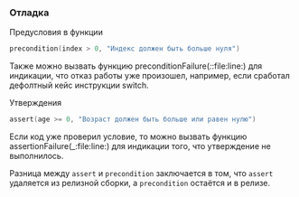 ### Отладка

Предусловия в функции

```swift
precondition(index > 0, "Индекс должен быть больше нуля")
```

Также можно вызвать функцию preconditionFailure(_:_:file:line:) для индикации, что отказ работы уже произошел, например, если сработал дефолтный кейс инструкции switch.

Утверждения

```swift
assert(age >= 0, "Возраст должен быть больше или равен нулю")
```

Если код уже проверил условие, то можно вызвать функцию assertionFailure(_:file:line:) для индикации того, что утверждение не выполнилось.

Разница между `assert` и `precondition` заключается в том, что `assert` удаляется из релизной сборки, а `precondition` остаётся и в релизе.



